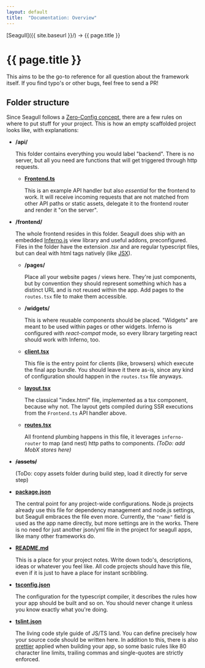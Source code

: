 ```yaml
---
layout: default
title:  "Documentation: Overview"
---
```


[Seagull]({{ site.baseurl }}/) &rarr; {{ page.title }}

# {{ page.title }}

This aims to be the go-to reference for all question about the framework itself.
If you find typo's or other bugs, feel free to send a PR!

## Folder structure

Since Seagull follows a [Zero-Config concept](/seagull/concepts/zero_config),
there are a few rules on where to put stuff for your project. This is how an
empty scaffolded project looks like, with explanations:

- **/api/**

  This folder contains everything you would label "backend". There is no server,
  but all you need are functions that will get triggered through http requests.

  - **[Frontend.ts](https://github.com/seagull-js/seagull-cli/blob/master/templates/app/api/Frontend.ts)**

    This is an example API handler but also *essential* for the frontend to work.
    It will receive incoming requests that are not matched from other API paths
    or static assets, delegate it to the frontend router and render it "on the
    server".

- **/frontend/**

  The whole frontend resides in this folder. Seagull does ship with an embedded
  [Inferno.js](https://infernojs.org) view library and useful addons,
  preconfigured. Files in the folder have the extension *.tsx* and are regular
  typescript files, but can deal with html tags natively (like [JSX](https://facebook.github.io/react/docs/introducing-jsx.html)).

  - **/pages/**

    Place all your website pages / views here. They're just components, but by
    convention they should represent something which has a distinct URL and is
    not reused within the app. Add pages to the `routes.tsx` file to make them
    accessible.

  - **/widgets/**

    This is where reusable components should be placed. "Widgets" are meant to
    be used within pages or other widgets. Inferno is configured with
    *react-compat* mode, so every library targeting react should work with
    Inferno, too.

  - **[client.tsx](https://github.com/seagull-js/seagull-cli/blob/master/templates/app/frontend/client.tsx)**

    This file is the entry point for clients (like, browsers) which execute the
    final app bundle. You should leave it there as-is, since any kind of
    configuration should happen in the `routes.tsx` file anyways.

  - **[layout.tsx](https://github.com/seagull-js/seagull-cli/blob/master/templates/app/frontend/layout.tsx)**

    The classical "index.html" file, implemented as a tsx component, because why
    not. The layout gets compiled during SSR executions from the `Frontend.ts`
    API handler above.

  - **[routes.tsx](https://github.com/seagull-js/seagull-cli/blob/master/templates/app/frontend/routes.tsx)**

    All frontend plumbing happens in this file, it leverages `inferno-router` to
    map (and nest) http paths to components. *(ToDo: add MobX stores here)*

- **~~/assets/~~**

  (ToDo: copy assets folder during build step, load it directly for serve step)

- **[package.json](package-json)**

  The central point for any project-wide configurations. Node.js projects
  already use this file for dependency management and node.js settings, but
  Seagull embraces the file even more. Currently, the `"name"` field is used
  as the app name directly, but more settings are in the works. There is no need
  for just another json/yml file in the project for seagull apps, like many
  other frameworks do.

- **[README.md](https://github.com/seagull-js/seagull-cli/blob/master/templates/app/README.md)**

  This is a place for your project notes. Write down todo's, descriptions, ideas
  or whatever you feel like. All code projects should have this file, even if it
  is just to have a place for instant scribbling.

- **[tsconfig.json](https://github.com/seagull-js/seagull-cli/blob/master/templates/app/tsconfig.json)**

  The configuration for the typescript compiler, it describes the rules how your
  app should be built and so on. You should never change it unless you know
  exactly what you're doing.

- **[tslint.json](https://github.com/seagull-js/seagull-cli/blob/master/templates/app/tslint.json)**

  The living code style guide of JS/TS land. You can define precisely how your
  source code should be written here. In addition to this, there is also
  [prettier](https://prettier.io) applied when building your app, so some basic
  rules like 80 character line limits, trailing commas and single-quotes are
  strictly enforced.